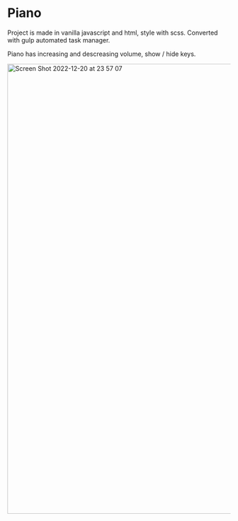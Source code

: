 # Piano

Project is made in vanilla javascript and html, style with scss. Converted with gulp automated task manager. 

Piano has increasing and descreasing volume, show / hide keys.

<img width="1017" alt="Screen Shot 2022-12-20 at 23 57 07" src="https://user-images.githubusercontent.com/70745927/208734486-334bba61-a474-4883-b713-4494b66a08fe.png">
